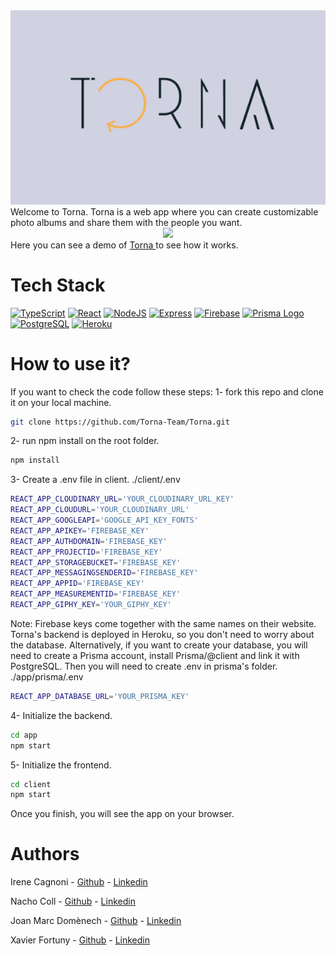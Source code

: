<div align=center>
<img src='./client/src/Images/logobackgroundgray.jpg'>
</div>
Welcome to Torna. Torna is a web app where you can create customizable photo albums and share them with the people you want.


<div align='center'>
<img src='https://i.ibb.co/yg3MDpt/demo.png'/>
</div>
Here you can see a demo of <a href="https://www.youtube.com/watch?v=BEH7flzC24M&ab_channel=XaviFortuny"> Torna </a> to see how it works.


# Tech Stack
<a href="https://www.typescriptlang.org/" target="_blank" rel="noreferrer"><img src="https://raw.githubusercontent.com/danielcranney/readme-generator/main/public/icons/skills/typescript-colored.svg" width="36" height="36" alt="TypeScript" /></a>
<a href="https://reactjs.org/" target="_blank" rel="noreferrer"><img src="https://raw.githubusercontent.com/danielcranney/readme-generator/main/public/icons/skills/react-colored.svg" width="36" height="36" alt="React" /></a>
<a href="https://nodejs.org/en/" target="_blank" rel="noreferrer"><img src="https://raw.githubusercontent.com/danielcranney/readme-generator/main/public/icons/skills/nodejs-colored.svg" width="36" height="36" alt="NodeJS" /></a>
<a href="https://expressjs.com/" target="_blank" rel="noreferrer"><img src="https://raw.githubusercontent.com/danielcranney/readme-generator/main/public/icons/skills/express-colored.svg" width="36" height="36" alt="Express" /></a>
<a href="https://firebase.google.com/" target="_blank" rel="noreferrer"><img src="https://raw.githubusercontent.com/danielcranney/readme-generator/main/public/icons/skills/firebase-colored.svg" width="36" height="36" alt="Firebase" /></a>
<a href="https://www.prisma.io/">   <img src="https://avatars.githubusercontent.com/u/17219288?s=280&v=4" alt="Prisma Logo" width="36" height="36"/></a>
<a href="https://www.postgresql.org/" target="_blank" rel="noreferrer"><img src="https://raw.githubusercontent.com/danielcranney/readme-generator/main/public/icons/skills/postgresql-colored.svg" width="36" height="36" alt="PostgreSQL" /></a>
<a href="https://www.heroku.com/" target="_blank" rel="noreferrer"><img src="https://raw.githubusercontent.com/danielcranney/readme-generator/main/public/icons/skills/heroku-colored.svg" width="36" height="36" alt="Heroku" /></a>

# How to use it?
If you want to check the code follow these steps:
1- fork this repo and clone it on your local machine. 
```bash
git clone https://github.com/Torna-Team/Torna.git
```
2- run npm install on the root folder.
```bash
npm install
```
3- Create a .env file in client.
./client/.env
```bash
REACT_APP_CLOUDINARY_URL='YOUR_CLOUDINARY_URL_KEY'
REACT_APP_CLOUDURL='YOUR_CLOUDINARY_URL'
REACT_APP_GOOGLEAPI='GOOGLE_API_KEY_FONTS'
REACT_APP_APIKEY='FIREBASE_KEY'
REACT_APP_AUTHDOMAIN='FIREBASE_KEY'
REACT_APP_PROJECTID='FIREBASE_KEY'
REACT_APP_STORAGEBUCKET='FIREBASE_KEY'
REACT_APP_MESSAGINGSENDERID='FIREBASE_KEY'
REACT_APP_APPID='FIREBASE_KEY'
REACT_APP_MEASUREMENTID='FIREBASE_KEY'
REACT_APP_GIPHY_KEY='YOUR_GIPHY_KEY'
```
Note: Firebase keys come together with the same names on their website.
Torna's backend is deployed in Heroku, so you don't need to worry about the database. Alternatively, if you want to create your database, you will need to create a Prisma account, install Prisma/@client and link it with PostgreSQL. Then you will need to create .env in prisma's folder.
./app/prisma/.env
```bash
REACT_APP_DATABASE_URL='YOUR_PRISMA_KEY'
```
4- Initialize the backend.
```bash
cd app
npm start
```
5- Initialize the frontend.
```bash
cd client
npm start
```
Once you finish, you will see the app on your browser.
<!-- 
# Generating data
Once that is done, you are ready to populate the database. Register a new user through the app interface. You will need to provide with a first name, a last name, an e-mail and a password. All info can be, of course, fake. You can also sign in with Google Auth. 
Once this is done, you should be able to see an empty profile. Click on create new album and let your creative do the rest. You will be able to share the album with people you want and keep editing it as many times you desire. 

# What can be improved?
There's always things to do! We would like to implement Stripe for premium users. And be able to edit the album with more than one user at the same time.
-->
# Authors
Irene Cagnoni - [Github](https://github.com/irenecgn) - [Linkedin](https://www.linkedin.com/in/irenecagnoni/) 

Nacho Coll - [Github](https://github.com/Nachcoll) - [Linkedin](https://www.linkedin.com/in/nachcoll)

Joan Marc Domènech - [Github](https://github.com/Mortyrise) - [Linkedin](https://www.linkedin.com/in/joanmarc-domenech/)

Xavier Fortuny - [Github](https://github.com/xfortunyi) - [Linkedin](https://www.linkedin.com/in/xavifortuny/)
